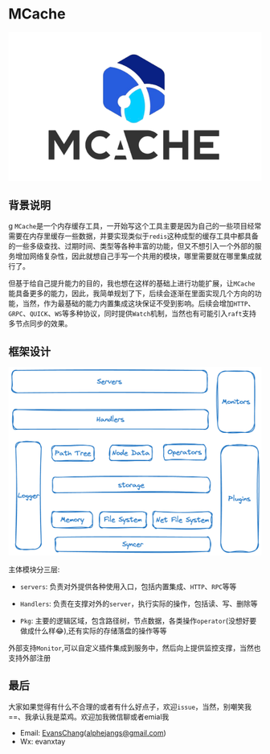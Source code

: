 # MCache
![mcache](doc/pic/mcache.png)
## 背景说明
g
`MCache`是一个内存缓存工具，一开始写这个工具主要是因为自己的一些项目经常需要在内存里缓存一些数据，并要实现类似于`redis`这种成型的缓存工具中都具备的一些多级查找、过期时间、类型等各种丰富的功能，但又不想引入一个外部的服务增加网络复杂性，因此就想自己手写一个共用的模块，哪里需要就在哪里集成就行了。

但基于给自己提升能力的目的，我也想在这样的基础上进行功能扩展，让`MCache`能具备更多的能力，因此，我简单规划了下，后续会逐渐在里面实现几个方向的功能，当然，作为最基础的能力内置集成这块保证不受到影响。后续会增加`HTTP`、`GRPC`、`QUICK`、`WS`等多种协议，同时提供`Watch`机制，当然也有可能引入`raft`支持多节点同步的效果。

## 框架设计

![architecture.svg](doc/pic/architecture.png)

主体模块分三层:

- `servers`: 负责对外提供各种使用入口，包括内置集成、`HTTP`、`RPC`等等

- `Handlers`: 负责在支撑对外的`server`，执行实际的操作，包括读、写、删除等
- `Pkg`: 主要的逻辑区域，包含路径树，节点数据，各类操作`operator`(没想好要做成什么样😂),还有实际的存储落盘的操作等等

外部支持`Monitor`,可以自定义插件集成到服务中，然后向上提供监控支撑，当然也支持外部注册

## 最后

大家如果觉得有什么不合理的或者有什么好点子，欢迎`issue`，当然，别嘲笑我==、我承认我是菜鸡。欢迎加我微信聊或者emial我

- Email: [EvansChang](https://github.com/AlpherJang)(alphejangs@gmail.com)
- Wx: evanxtay
